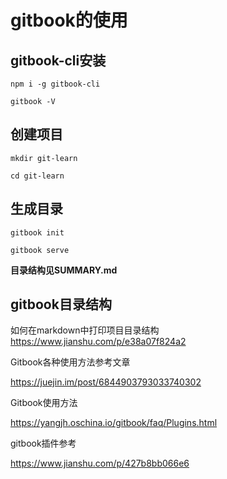# gitbook的使用

## gitbook-cli安装

```
npm i -g gitbook-cli

gitbook -V
```
## 创建项目

```
mkdir git-learn

cd git-learn
```

## 生成目录

```
gitbook init

gitbook serve

```
__目录结构见SUMMARY.md__

## gitbook目录结构


如何在markdown中打印项目目录结构
https://www.jianshu.com/p/e38a07f824a2


Gitbook各种使用方法参考文章

https://juejin.im/post/6844903793033740302

Gitbook使用方法

https://yangjh.oschina.io/gitbook/faq/Plugins.html

gitbook插件参考

https://www.jianshu.com/p/427b8bb066e6
